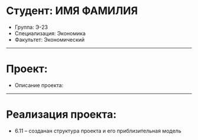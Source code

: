 # Студент: ИМЯ ФАМИЛИЯ 
- Группа: Э-23
- Специализация: Экономика
- Факультет: Экономический
---
# Проект:  
- Описание проекта:
---
# Реализация проекта:
- 6.11 – созданан структура проекта и его приблизительная модель 
